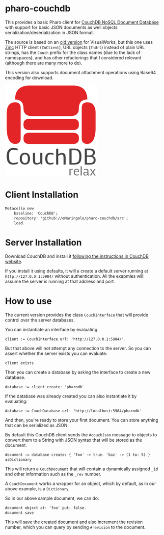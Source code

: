 # pharo-couchdb
This provides a basic Pharo client for [CouchDB NoSQL Document Database](https://couchdb.org) with support for basic JSON documents as well objects serialization/deserialization in JSON format.

The source is based on an [old version](https://cwiki.apache.org/confluence/display/COUCHDB/Smalltalk) for VisualWorks, but this one uses [Zinc](https://github.com/svenvc/Zinc) HTTP client (`ZnClient`), URL objects (`ZnUrl`) instead of plain URL strings, has the `Couch` prefix for the class names (due to the lack of namespaces), and has other refactorings that I considered relevant (although there are many more to do).

This version also supports document attachment operations using Base64 encoding for download.

![CouchDB](couchdb-vertical-logo.png)

# Client Installation
```smalltalk
Metacello new
	baseline: 'CouchDB';
	repository: 'github://eMaringolo/pharo-couchdb/src';
	load.
```

# Server Installation
Download CouchDB and install it [following the instructions in CouchDB website](https://couchdb.apache.org/#download). 

If you install it using defaults, it will a create a default server running at `http://127.0.0.1:5984/` without authentication. All the exapmles will assume the server is running at that address and port.


# How to use

The current version provides the class `CouchInterface` that will provide control over the server databases.

You can instantiate an interface by evaluating:

```smalltalk
client := CouchInterface url: 'http://127.0.0.1:5984/'.
```

But that above will not attempt any connection to the server. So you can assert whether the server exists you can evaluate:
```smalltalk
client exists
```

Then you can create a database by asking the interface to create a new database.
```smalltalk
database := client create: 'pharodb`
```

If the database was already created you can also instantiate it by evaluating:
```smalltalk
database := CouchDatabase url: 'http://localhost:5984/pharodb'
```

And then, you're ready to store your first document. You can store anything that can be serialized as JSON. 

By default this CouchDB client sends the `#couchJson` message to objects to convert them to a String with JSON syntax that will be stored as the document.

```smalltalk
document := database create: { 'foo' -> true. 'baz' -> (1 to: 5) } asDictionary 
```

This will return a `CouchDocument` that will contain a dynamically assigned `_id` and other information such as the `_rev` number.

A `CouchDocument` works a wrapper for an object, which by default, as in our above example, is a `Dictionary`.

So in our above sample document, we can do:

```
document object at: 'foo' put: false.
document save
```

This will save the created document and also increment the revision number, which you can query by sending `#revision` to the document.


